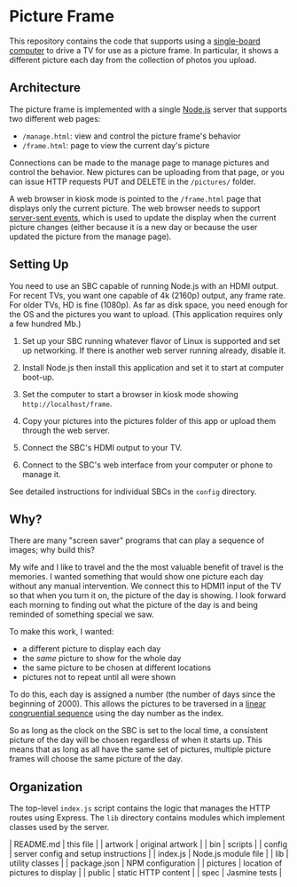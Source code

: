 # Picture Frame

This repository contains the code that supports using a
[single-board computer](https://en.wikipedia.org/wiki/Single-board_computer)
to drive a TV for use as a picture frame.
In particular, it shows a different picture each day from the collection of photos you upload.

## Architecture

The picture frame is implemented with a single [Node.js](https://en.wikipedia.org/wiki/Node.js)
server that supports two different web pages:
 - `/manage.html`: view and control the picture frame's behavior
 - `/frame.html`: page to view the current day's picture

Connections can be made to the manage page to manage pictures and control the behavior.
New pictures can be uploading from that page, or you can issue HTTP requests PUT and DELETE in the
`/pictures/` folder.

A web browser in kiosk mode is pointed to the `/frame.html` page that displays only the current picture.
The web browser needs to support
[server-sent events](https://developer.mozilla.org/en-US/docs/Web/API/Server-sent_events/Using_server-sent_events),
which is used to update the display when the current picture changes (either because it is a new
day or because the user updated the picture from the manage page).

## Setting Up

You need to use an SBC capable of running Node.js with an HDMI output. For recent TVs, you want
one capable of 4k (2160p) output, any frame rate. For older TVs, HD is fine (1080p).
As far as disk space, you need enough for the OS and the pictures you want to upload.
(This application requires only a few hundred Mb.)

1. Set up your SBC running whatever flavor of Linux is supported and set up networking.
   If there is another web server running already, disable it.

2. Install Node.js then install this application and set it to start at computer boot-up.

3. Set the computer to start a browser in kiosk mode showing `http://localhost/frame`.

4. Copy your pictures into the pictures folder of this app or upload them through the web server.

5. Connect the SBC's HDMI output to your TV.

6. Connect to the SBC's web interface from your computer or phone to manage it.

See detailed instructions for individual SBCs in the `config` directory.

## Why?

There are many "screen saver" programs that can play a sequence of images; why build this?

My wife and I like to travel and the the most valuable benefit of travel is the memories. I wanted something that would
show one picture each day without any manual intervention. We connect this to HDMI1 input of the TV so that when
you turn it on, the picture of the day is showing. I look forward each morning to finding out what the picture of the
day is and being reminded of something special we saw.

To make this work, I wanted:
 - a different picture to display each day
 - the _same_ picture to show for the whole day
 - the same picture to be chosen at different locations
 - pictures not to repeat until all were shown

To do this, each day is assigned a number (the number of days since the beginning of 2000). This allows the pictures
to be traversed in a [linear congruential sequence](https://en.wikipedia.org/wiki/Linear_congruential_generator)
using the day number as the index.

So as long as the clock on the SBC is set to the local time, a consistent picture of the day will be chosen regardless
of when it starts up. This means that as long as all have the same set of pictures, multiple picture frames will choose
the same picture of the day.

## Organization

The top-level `index.js` script contains the logic that manages the HTTP routes using Express.
The `lib` directory contains modules which implement classes used by the server.

| README.md    | this file |
| artwork      | original artwork |
| bin          | scripts |
| config       | server config and setup instructions |
| index.js     | Node.js module file |
| lib          | utility classes |
| package.json | NPM configuration |
| pictures     | location of pictures to display |
| public       | static HTTP content |
| spec         | Jasmine tests |
